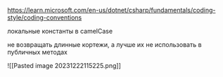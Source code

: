 https://learn.microsoft.com/en-us/dotnet/csharp/fundamentals/coding-style/coding-conventions

локальные константы в camelCase

не возвращать длинные кортежи, а лучше их не использовать в публичных методах

![[Pasted image 20231222115225.png]]